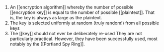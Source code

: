 1. An [[encryption algorithm]] whereby the number of possible [[encryption key]] is equal to the number of possible [[plaintext]]. That is, the key is always as large as the plaintext.
2. The key is selected uniformly at random (truly random!) from all possible keys
3. The [[key]] should not ever be deliberately re-used
They are not particularly practical. However, they have been successfully used, most notably by the [[Portland Spy Ring]]. 
